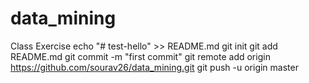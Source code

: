# data_mining
Class Exercise
echo "# test-hello" >> README.md
git init
git add README.md
git commit -m "first commit"
git remote add origin https://github.com/sourav26/data_mining.git
git push -u origin master
